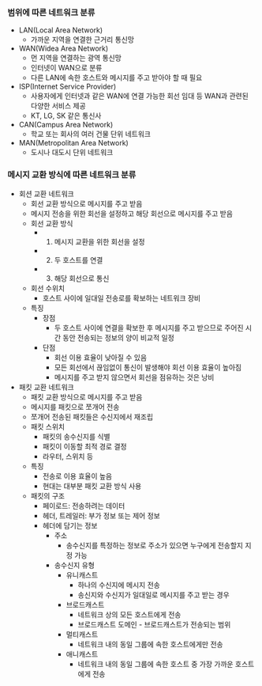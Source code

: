 ### 범위에 따른 네트워크 분류
- LAN(Local Area Network)
  - 가까운 지역을 연결한 근거리 통신망
- WAN(Widea Area Network)
  - 먼 지역을 연결하는 광역 통신망
  - 인터넷이 WAN으로 분류
  - 다른 LAN에 속한 호스트와 메시지를 주고 받아야 할 때 필요
- ISP(Internet Service Provider)
  - 사용자에게 인터넷과 같은 WAN에 연결 가능한 회선 임대 등 WAN과 관련된 다양한 서비스 제공
  - KT, LG, SK 같은 통신사
- CAN(Campus Area Network)
  - 학교 또는 회사의 여러 건물 단위 네트워크
- MAN(Metropolitan Area Network)
  - 도시나 대도시 단위 네트워크

### 메시지 교환 방식에 따른 네트워크 분류
- 회션 교환 네트워크
  - 회선 교환 방식으로 메시지를 주고 받음
  - 메시지 전송을 위한 회선을 설정하고 해당 회선으로 메시지를 주고 받음
  - 회선 교환 방식
    - 1. 메시지 교환을 위한 회선을 설정
    - 2. 두 호스트를 연결
    - 3. 해당 회선으로 통신
  - 회선 수위치
    - 호스트 사이에 일대일 전송로를 확보하는 네트워크 장비
  - 특징
    - 장점 
      - 두 호스트 사이에 연결을 확보한 후 메시지를 주고 받으므로 주어진 시간 동안 전송되는 정보의 양이 비교적 일정
    - 단점
      - 회선 이용 효율이 낮아질 수 있음
      - 모든 회선에서 끊임없이 통신이 발생해야 회선 이용 효율이 높아짐
      - 메시지를 주고 받지 않으면서 회선을 점유하는 것은 낭비
- 패킷 교환 네트워크
  - 패킷 교환 방식으로 메시지를 주고 받음
  - 메시지를 패킷으로 쪼개어 전송
  - 쪼개어 전송된 패킷들은 수신지에서 재조립
  - 패킷 스위치
    - 패킷의 송수신지를 식별
    - 패킷이 이동할 최적 경로 결정
    - 라우터, 스위치 등
  - 특징
    - 전송로 이용 효율이 높음
    - 현대는 대부분 패킷 교환 방식 사용
  - 패킷의 구조
    - 페이로드: 전송하려는 데이터
    - 헤더, 트레일러: 부가 정보 또는 제어 정보
    - 헤더에 담기는 정보
      - 주소
        - 송수신지를 특정하는 정보로 주소가 있으면 누구에게 전송할지 지정 가능
      - 송수신지 유형
        - 유니캐스트
          - 하나의 수신지에 메시지 전송
          - 송신지와 수신지가 일대일로 메시지를 주고 받는 경우
        - 브로드캐스트
          - 네트워크 상의 모든 호스트에게 전송
          - 브로드캐스트 도메인 - 브로드캐스트가 전송되는 범위
        - 멀티캐스트
          - 네트워크 내의 동일 그룹에 속한 호스트에게만 전송
        - 애니캐스트
          - 네트워크 내의 동일 그룹에 속한 호스트 중 가장 가까운 호스트에게 전송
